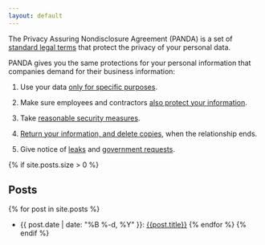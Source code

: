 ```yaml
---
layout: default
---
```


The Privacy Assuring Nondisclosure Agreement (PANDA) is a set of [standard legal terms](/versions/1.0.0) that protect the privacy of your personal data.

PANDA gives you the same protections for your personal information that companies demand for their business information:

1.  Use your data [only for specific purposes](/versions/1.0.0#limited-use).

2.  Make sure employees and contractors [also protect your information](/versions/1.0.0#oversight).

3.  Take [reasonable security measures](/versions/1.0.0#security).

4.  [Return your information, and delete copies](/verions/1.0.0#return-and-destruction), when the relationship ends.

5.  Give notice of [leaks](/versions/1.0.0#leaks) and [government requests](/versions/1.0.0#required-disclosure).

{% if site.posts.size > 0 %}
## Posts
{% for post in site.posts %}
- {{ post.date | date: "%B %-d, %Y" }}: [{{post.title}}]({{post.url}})
{% endfor %}
{% endif %}
